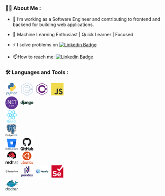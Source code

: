 ### :woman_technologist: About Me :
- :telescope: I’m working as a Software Engineer and contributing to frontend and backend for building web applications.

- :seedling: Machine Learning Enthusiast | Quick Learner | Focused

- :zap: I solve problems on [![Linkedin Badge](https://img.shields.io/badge/dynamic/json?style=for-the-badge&labelColor=black&color=%23ffa116&label=Solved&query=solved&url=https%3A%2F%2Fleetcode-badge.vercel.app%2Fapi%2Fusers%2Ftasfiksalehin10&logo=leetcode&logoColor=yellow)](https://leetcode.com/tasfiksalehin10/)

- :mailbox:How to reach me: [![Linkedin Badge](https://img.shields.io/badge/-TashfikSalehin-blue?style=flat&logo=Linkedin&logoColor=white)](https://www.linkedin.com/in/s-m-tasfik-us-s-106226ab/)
<!-- <div>
<div id="badges">
  <a href="https://www.linkedin.com/in/s-m-tasfik-us-s-106226ab/">
    <img src="https://img.shields.io/badge/LinkedIn-blue?style=for-the-badge&logo=linkedin&logoColor=white" alt="LinkedIn Badge"/>
  </a>
  <a href="your-youtube-URL">
    <img src="https://img.shields.io/badge/YouTube-red?style=for-the-badge&logo=youtube&logoColor=white" alt="Youtube Badge"/>
  </a>
  <a href="https://www.facebook.com/tasfik.salehin">
    <img src="https://github.com/devicons/devicon/blob/master/icons/facebook/facebook-original.svg" alt="Facebook Badge"/>
  </a>
</div> -->


<!-- [![Linkedin Badge](https://img.shields.io/badge/-kakbar-blue?style=flat&logo=Linkedin&logoColor=white)](your-linkedin-url) -->

### :hammer_and_wrench: Languages and Tools :
<div>
      <img src="https://github.com/devicons/devicon/blob/master/icons/python/python-original-wordmark.svg" title="python" alt="python" width="40" height="40"/>&nbsp;
            <img src="https://github.com/devicons/devicon/blob/master/icons/cplusplus/cplusplus-line.svg" title="python" alt="python" width="40" height="40"/>&nbsp;
        <img src="https://github.com/devicons/devicon/blob/master/icons/csharp/csharp-line.svg" title="python" alt="python" width="40" height="40"/>&nbsp;
    <img src="https://github.com/devicons/devicon/blob/master/icons/javascript/javascript-original.svg" title="JavaScript" alt="JavaScript" width="40" height="40"/>&nbsp;
  <br>
        <img src="https://github.com/devicons/devicon/blob/master/icons/dotnetcore/dotnetcore-original.svg" title="React" alt="React" width="40" height="40"/>&nbsp;
   <img src="https://github.com/devicons/devicon/blob/master/icons/django/django-plain-wordmark.svg" title="React" alt="React" width="40" height="40"/>&nbsp;
 <br>
  <img src="https://github.com/devicons/devicon/blob/master/icons/react/react-original-wordmark.svg" title="React" alt="React" width="40" height="40"/>&nbsp;     <br>
  <img src="https://github.com/devicons/devicon/blob/master/icons/postgresql/postgresql-original-wordmark.svg" title="React" alt="React" width="40" height="40"/>&nbsp;
  <br>
  <img src="https://github.com/devicons/devicon/blob/master/icons/bitbucket/bitbucket-original-wordmark.svg" title="React" alt="React" width="40" height="40"/>&nbsp;
  <img src="https://github.com/devicons/devicon/blob/master/icons/github/github-original-wordmark.svg" title="React" alt="React" width="40" height="40"/>&nbsp;
  
  <br>
  <img src="https://github.com/devicons/devicon/blob/master/icons/redhat/redhat-original-wordmark.svg" title="React" alt="React" width="40" height="40"/>&nbsp;
   <img src="https://github.com/devicons/devicon/blob/master/icons/ubuntu/ubuntu-plain-wordmark.svg" title="React" alt="React" width="40" height="40"/>&nbsp;
        
<br>
  <img src="https://github.com/devicons/devicon/blob/master/icons/tensorflow/tensorflow-line-wordmark.svg" title="React" alt="React" width="40" height="40"/>&nbsp;
  <img src="https://github.com/devicons/devicon/blob/master/icons/pandas/pandas-original-wordmark.svg" title="React" alt="React" width="40" height="40"/>&nbsp;
    <img src="https://github.com/devicons/devicon/blob/master/icons/numpy/numpy-original-wordmark.svg" title="React" alt="React" width="40" height="40"/>&nbsp;
    <img src="https://github.com/devicons/devicon/blob/master/icons/selenium/selenium-original.svg" title="React" alt="React" width="40" height="40"/>&nbsp;
  <br>
  <img src="https://github.com/devicons/devicon/blob/master/icons/docker/docker-original-wordmark.svg" title="python" alt="python" width="40" height="40"/>&nbsp;
       
<!--                 <img src="https://github.com/devicons/devicon/blob/master/icons/azure/azure-original-wordmark.svg" title="python" alt="python" width="40" height="40"/>&nbsp; -->

      
<!--     
           <img src="https://github.com/devicons/devicon/blob/master/icons/mysql/mysql-original-wordmark.svg" title="React" alt="React" width="40" height="40"/>&nbsp; -->
<!--   <img src="https://github.com/devicons/devicon/blob/master/icons/java/java-original-wordmark.svg" title="Java" alt="Java" width="40" height="40"/>&nbsp; -->
  
  
<!--   <img src="https://github.com/devicons/devicon/blob/master/icons/spring/spring-original-wordmark.svg" title="Spring" alt="Spring" width="40" height="40"/>&nbsp; -->


 
</div>

  
